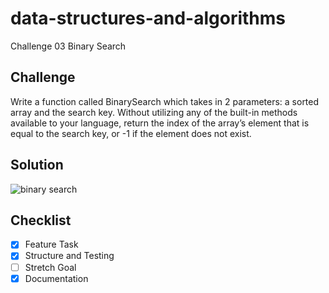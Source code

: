 # data-structures-and-algorithms
Challenge 03 Binary Search

## Challenge
Write a function called BinarySearch which takes in 2 parameters: a sorted array and the search key. Without utilizing any of the built-in methods available to your language, return the index of the array’s element that is equal to the search key, or -1 if the element does not exist.

## Solution
![binary search](assests/binary-search.jpg)

## Checklist
- [x] Feature Task
- [x] Structure and Testing
- [ ] Stretch Goal
- [x] Documentation